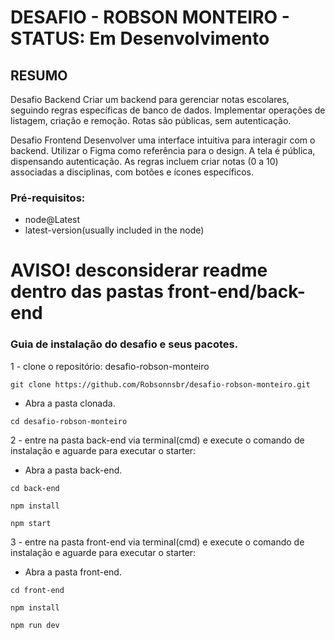 # DESAFIO - ROBSON MONTEIRO - STATUS: Em Desenvolvimento

## RESUMO
Desafio Backend
Criar um backend para gerenciar notas escolares, seguindo regras específicas de banco de dados. 
Implementar operações de listagem, criação e remoção. Rotas são públicas, sem autenticação.

Desafio Frontend
Desenvolver uma interface intuitiva para interagir com o backend. Utilizar o Figma como referência para o design. 
A tela é pública, dispensando autenticação. As regras incluem criar notas (0 a 10) associadas a disciplinas, com botões e ícones específicos.

### Pré-requisitos:
 - node@Latest
 - latest-version(usually included in the node)

# AVISO! desconsiderar  readme dentro das pastas front-end/back-end

### Guia de instalação do desafio e seus pacotes.
 1 - clone o repositório: desafio-robson-monteiro
```
git clone https://github.com/Robsonnsbr/desafio-robson-monteiro.git
```
  - Abra a pasta clonada.
```
cd desafio-robson-monteiro
```
2 - entre na pasta back-end via terminal(cmd) e execute o comando de instalação e aguarde para executar o starter:
  - Abra a pasta back-end.
```
cd back-end 
```
```
npm install 
```
```
npm start
```
3 - entre na pasta front-end via terminal(cmd) e execute o comando de instalação e aguarde para executar o starter:
  - Abra a pasta front-end.
```
cd front-end 
```
```
npm install
```
```
npm run dev 
```
